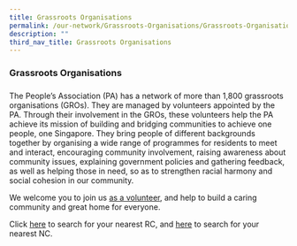 ```yaml
---
title: Grassroots Organisations
permalink: /our-network/Grassroots-Organisations/Grassroots-Organisations
description: ""
third_nav_title: Grassroots Organisations
---
```

### Grassroots Organisations
### 

The People’s Association (PA) has a network of more than 1,800 grassroots organisations (GROs). They are managed by volunteers appointed by the PA. Through their involvement in the GROs, these volunteers help the PA achieve its mission of building and bridging communities to achieve one people, one Singapore. They bring people of different backgrounds together by organising a wide range of programmes for residents to meet and interact, encouraging community involvement, raising awareness about community issues, explaining government policies and gathering feedback, as well as helping those in need, so as to strengthen racial harmony and social cohesion in our community.

We welcome you to join us [as a volunteer](), and help to build a caring community and great home for everyone.

Click [here]() to search for your nearest RC, and [here]() to search for your nearest NC.